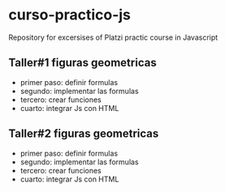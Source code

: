 # curso-practico-js
Repository for excersises of Platzi practic course in Javascript


## Taller#1 figuras geometricas

- primer paso: definir formulas
- segundo: implementar las formulas
- tercero: crear funciones
- cuarto: integrar Js con HTML

## Taller#2 figuras geometricas

- primer paso: definir formulas
- segundo: implementar las formulas
- tercero: crear funciones
- cuarto: integrar Js con HTML